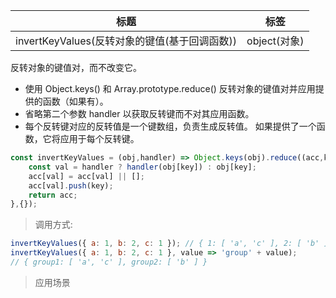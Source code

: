 |  标题   | 标签  |
|  ----  | ----  |
| invertKeyValues(反转对象的键值(基于回调函数)) | object(对象) |

反转对象的键值对，而不改变它。

* 使用 Object.keys() 和 Array.prototype.reduce() 反转对象的键值对并应用提供的函数（如果有）。
* 省略第二个参数 handler 以获取反转键而不对其应用函数。
* 每个反转键对应的反转值是一个键数组，负责生成反转值。 如果提供了一个函数，它将应用于每个反转键。

```js
const invertKeyValues = (obj,handler) => Object.keys(obj).reduce((acc,key) => {
    const val = handler ? handler(obj[key]) : obj[key];
    acc[val] = acc[val] || [];
    acc[val].push(key);
    return acc;
},{});
```

> 调用方式:

```js
invertKeyValues({ a: 1, b: 2, c: 1 }); // { 1: [ 'a', 'c' ], 2: [ 'b' ] }
invertKeyValues({ a: 1, b: 2, c: 1 }, value => 'group' + value);
// { group1: [ 'a', 'c' ], group2: [ 'b' ] }
```


> 应用场景


